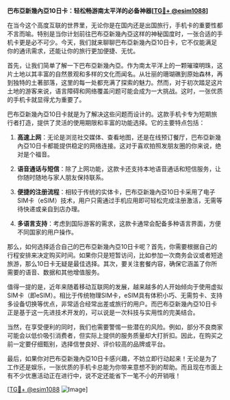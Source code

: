 **巴布亞新幾內亞10日卡：轻松畅游南太平洋的必备神器[[TG💪+ @esim1088](https://t.me/s/esim1088)]**

在当今这个高度互联的世界里，无论你是在国内还是出国旅行，手机卡的重要性都不言而喻。特别是当你计划前往巴布亞新幾內亞这样的神秘国度时，一张合适的手机卡更是必不可少。今天，我们就来聊聊巴布亞新幾內亞10日卡，它不仅能满足你的通讯需求，还能让你的旅行更加便捷、无忧。

首先，让我们简单了解一下巴布亞新幾內亞。作为南太平洋上的一颗璀璨明珠，这片土地以其丰富的自然景观和多样的文化而闻名。从壮丽的珊瑚礁到原始森林，再到独特的土著部落，这里的每一处都充满了探索的魅力。然而，对于初次踏足这片土地的游客来说，语言障碍和网络覆盖问题可能会成为一大挑战。这时，一张优质的手机卡就显得尤为重要了。

巴布亞新幾內亞10日卡就是为了解决这些问题而设计的。这款手机卡专为短期旅行者打造，提供了灵活的使用期限和丰富的功能选择。它的主要特点包括：

1. **高速上网**：无论是浏览社交媒体、查看地图，还是在线预订餐厅，巴布亞新幾內亞10日卡都能提供稳定的网络连接。这对于喜欢拍照发朋友圈的你来说，绝对是个福音。

2. **语音通话与短信**：除了上网功能，这款卡还支持本地语音通话和短信服务，让你随时随地与家人朋友保持联系。

3. **便捷的注册流程**：相较于传统的实体卡，巴布亞新幾內亞10日卡采用了电子SIM卡（eSIM）技术，用户只需通过手机应用即可轻松完成注册激活，无需等待快递或亲自到店办理。

4. **多语言支持**：考虑到国际游客的需求，这款卡通常会配备多种语言界面，方便不同国家的用户操作。

那么，如何选择适合自己的巴布亞新幾內亞10日卡呢？首先，你需要根据自己的行程安排来决定购买时间。如果你只是短暂访问，比如参加一次商务会议或者短途旅游，那么10日卡无疑是最佳选择。其次，要关注套餐内容，确保它涵盖了你所需要的语音、数据和其他增值服务。

值得一提的是，近年来随着移动互联网的发展，越来越多的人开始倾向于使用虚拟SIM卡（即eSIM）。相比于传统物理SIM卡，eSIM具有体积小巧、无需剪卡、支持多设备切换等优点，非常适合经常出差或旅行的用户。而巴布亞新幾內亞10日卡正是基于这一先进技术开发的，可以说是一次科技与实用性的完美结合。

当然，在享受便利的同时，我们也需要警惕一些潜在的风险。例如，部分不良商家可能会以低价吸引消费者，但实际上提供的服务质量却大打折扣。因此，在购买之前一定要仔细甄别，选择信誉良好、评价较高的品牌或平台。

最后，如果你对巴布亞新幾內亞10日卡感兴趣，不妨立即行动起来！无论是为了工作还是娱乐，一张优质的手机卡总能为你带来意想不到的帮助。而且现在市面上有不少优惠活动正在进行中，说不定还能省下一笔不小的开销哦！

[[TG💪+ @esim1088](https://t.me/s/esim1088) ![Image](https://i.postimg.cc/4NQfJmqS/Snipaste-2025-05-13-00-14-12.png)]